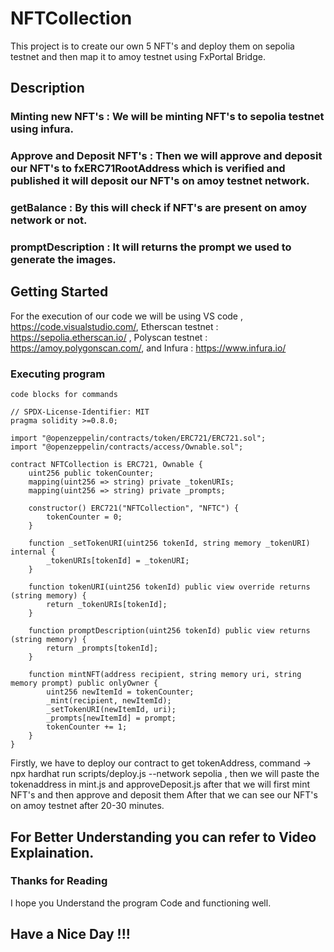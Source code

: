 # NFTCollection
This project is to create our own 5 NFT's and deploy them on sepolia testnet and then map it to amoy testnet using FxPortal Bridge.

## Description

### Minting new NFT's : We will be minting NFT's to sepolia testnet using infura.
### Approve and Deposit NFT's : Then we will approve and deposit our NFT's to fxERC71RootAddress which is verified and published it will deposit our NFT's on amoy testnet network.
### getBalance : By this will check if NFT's are present on amoy network or not.
### promptDescription : It will returns the prompt we used to generate the images.

## Getting Started

For the execution of our code we will be using VS code ,
https://code.visualstudio.com/,
Etherscan testnet : https://sepolia.etherscan.io/ ,
Polyscan testnet : https://amoy.polygonscan.com/, and
Infura : https://www.infura.io/

### Executing program

```
code blocks for commands

// SPDX-License-Identifier: MIT
pragma solidity >=0.8.0;

import "@openzeppelin/contracts/token/ERC721/ERC721.sol";
import "@openzeppelin/contracts/access/Ownable.sol";

contract NFTCollection is ERC721, Ownable {
    uint256 public tokenCounter;
    mapping(uint256 => string) private _tokenURIs;
    mapping(uint256 => string) private _prompts;

    constructor() ERC721("NFTCollection", "NFTC") {
        tokenCounter = 0;
    }

    function _setTokenURI(uint256 tokenId, string memory _tokenURI) internal {
        _tokenURIs[tokenId] = _tokenURI;
    }

    function tokenURI(uint256 tokenId) public view override returns (string memory) {
        return _tokenURIs[tokenId];
    }

    function promptDescription(uint256 tokenId) public view returns (string memory) {
        return _prompts[tokenId];
    }

    function mintNFT(address recipient, string memory uri, string memory prompt) public onlyOwner {
        uint256 newItemId = tokenCounter;
        _mint(recipient, newItemId);
        _setTokenURI(newItemId, uri);
        _prompts[newItemId] = prompt;
        tokenCounter += 1;
    }
}

```
Firstly, we have to deploy our contract to get tokenAddress, command -> npx hardhat run scripts/deploy.js --network sepolia ,
then we will paste the tokenaddress in mint.js and approveDeposit.js after that we will first mint NFT's and then approve and deposit them After that we can see our NFT's on amoy testnet after 20-30 minutes.

## For Better Understanding you can refer to Video Explaination.

### Thanks for Reading
I hope you Understand the program Code and functioning well.
## Have a Nice Day !!!
